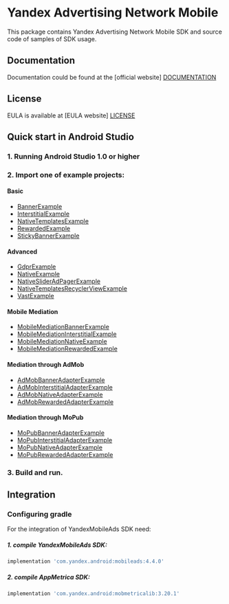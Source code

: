 # Yandex Advertising Network Mobile
This package contains Yandex Advertising Network Mobile SDK and source code of samples of SDK usage.

## Documentation
Documentation could be found at the [official website] [DOCUMENTATION]

## License
EULA is available at [EULA website] [LICENSE] 

## Quick start in Android Studio

### 1. Running Android Studio 1.0 or higher

### 2. Import one of example projects:

#### Basic
* [BannerExample](https://github.com/yandexmobile/yandex-ads-sdk-android/tree/master/Examples/BannerExample)
* [InterstitialExample](https://github.com/yandexmobile/yandex-ads-sdk-android/tree/master/Examples/InterstitialExample)
* [NativeTemplatesExample](https://github.com/yandexmobile/yandex-ads-sdk-android/tree/master/Examples/NativeTemplatesExample)
* [RewardedExample](https://github.com/yandexmobile/yandex-ads-sdk-android/tree/master/Examples/RewardedExample)
* [StickyBannerExample](https://github.com/yandexmobile/yandex-ads-sdk-android/tree/master/Examples/StickyBannerExample)

#### Advanced
* [GdprExample](https://github.com/yandexmobile/yandex-ads-sdk-android/tree/master/Examples/GdprExample)
* [NativeExample](https://github.com/yandexmobile/yandex-ads-sdk-android/tree/master/Examples/NativeExample)
* [NativeSliderAdPagerExample](https://github.com/yandexmobile/yandex-ads-sdk-android/tree/master/Examples/NativeSliderAdPagerExample)
* [NativeTemplatesRecyclerViewExample](https://github.com/yandexmobile/yandex-ads-sdk-android/tree/master/Examples/NativeTemplatesRecyclerViewExample)
* [VastExample](https://github.com/yandexmobile/yandex-ads-sdk-android/tree/master/Examples/VastExample)

#### Mobile Mediation
* [MobileMediationBannerExample](https://github.com/yandexmobile/yandex-ads-sdk-android/tree/master/Examples/MobileMediationBannerExample)
* [MobileMediationInterstitialExample](https://github.com/yandexmobile/yandex-ads-sdk-android/tree/master/Examples/MobileMediationInterstitialExample)
* [MobileMediationNativeExample](https://github.com/yandexmobile/yandex-ads-sdk-android/tree/master/Examples/MobileMediationNativeExample)
* [MobileMediationRewardedExample](https://github.com/yandexmobile/yandex-ads-sdk-android/tree/master/Examples/MobileMediationRewardedExample)

#### Mediation through AdMob
* [AdMobBannerAdapterExample](https://github.com/yandexmobile/yandex-ads-sdk-android/tree/master/Examples/AdMobBannerAdapterExample)
* [AdMobInterstitialAdapterExample](https://github.com/yandexmobile/yandex-ads-sdk-android/tree/master/Examples/AdMobInterstitialAdapterExample)
* [AdMobNativeAdapterExample](https://github.com/yandexmobile/yandex-ads-sdk-android/tree/master/Examples/AdMobNativeAdapterExample)
* [AdMobRewardedAdapterExample](https://github.com/yandexmobile/yandex-ads-sdk-android/tree/master/Examples/AdMobRewardedAdapterExample)

#### Mediation through MoPub
* [MoPubBannerAdapterExample](https://github.com/yandexmobile/yandex-ads-sdk-android/tree/master/Examples/MoPubBannerAdapterExample)
* [MoPubInterstitialAdapterExample](https://github.com/yandexmobile/yandex-ads-sdk-android/tree/master/Examples/MobileMediationInterstitialExample)
* [MoPubNativeAdapterExample](https://github.com/yandexmobile/yandex-ads-sdk-android/tree/master/Examples/MoPubNativeAdapterExample)
* [MoPubRewardedAdapterExample](https://github.com/yandexmobile/yandex-ads-sdk-android/tree/master/Examples/MoPubRewardedAdapterExample)

### 3. Build and run.

## Integration

### Configuring gradle

For the integration of YandexMobileAds SDK need:
##### 1. compile YandexMobileAds SDK:

```sh
implementation 'com.yandex.android:mobileads:4.4.0'
```

##### 2. compile AppMetrica SDK:

```sh
implementation 'com.yandex.android:mobmetricalib:3.20.1'
```

[DOCUMENTATION]: https://tech.yandex.ru/mobile-ads/
[LICENSE]: https://legal.yandex.com/partner_ch/